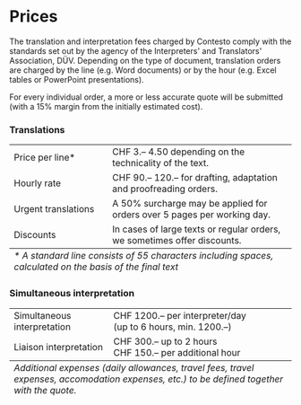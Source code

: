 # Prices

The translation and interpretation fees charged by Contesto comply with the standards set out by the agency of the Interpreters' and Translators' Association, DÜV. Depending on the type of document, translation orders are charged by the line (e.g. Word documents) or by the hour (e.g. Excel tables or PowerPoint presentations).

For every individual order, a more or less accurate quote will be submitted (with a 15% margin from the initially estimated cost).

### Translations

<table class="prices">
<colgroup>
    <col width="200" />
    <col width="400" />
</colgroup>
<tbody>
<tr>
<td>Price per line*</td>
<td>CHF 3.– 4.50 depending on the technicality of the text.</td>
</tr>
<tr>
<td>Hourly rate</td>
<td>CHF 90.– 120.– for drafting, adaptation and proofreading orders.</td>
</tr>
<tr>
<td>Urgent translations</td>
<td>A 50% surcharge may be applied for orders over 5 pages per working day.</td>
</tr>
<tr>
<td>Discounts</td>
<td>In cases of large texts or regular orders, we sometimes offer discounts.</td>
</tr>
</tbody>
<tfoot>
<tr>
<td colspan="2"><em>* A standard line consists of 55 characters including spaces, calculated on the basis of the final text</em></td>
</tr>
</tfoot>
</table>

### Simultaneous interpretation

<table class="prices">
<colgroup>
    <col width="200" />
    <col width="400" />
</colgroup>
<tbody>
<tr>
<td>Simultaneous interpretation</td>
<td>CHF 1200.– per interpreter/day<br />
(up to 6 hours, min. 1200.–)</td>
</tr>
<tr>
<td>Liaison interpretation</td>
<td>CHF 300.– up to 2 hours<br />
CHF 150.– per additional hour</td>
</tr>
</tbody>
<tfoot>
<tr>
<td colspan="2"><em>Additional expenses (daily allowances, travel fees, travel expenses, accomodation expenses, etc.) to be defined together with the quote.</em></td>
</tr>
</tfoot>
</table>
